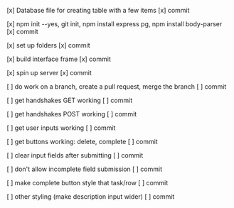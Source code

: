 [x] Database file for creating table with a few items
    [x] commit

[x] npm init --yes, git init, npm install express pg, npm install body-parser
    [x] commit

[x] set up folders
    [x] commit

[x] build interface frame
    [x] commit

[x] spin up server
    [x] commit

[ ] do work on a branch, create a pull request, merge the branch
    [ ] commit

[ ] get handshakes GET working
    [ ] commit

[ ] get handshakes POST working
    [ ] commit

[ ] get user inputs working
    [ ] commit

[ ] get buttons working: delete, complete
    [ ] commit

[ ] clear input fields after submitting
    [ ] commit

[ ] don't allow incomplete field submission
    [ ] commit

[ ] make complete button style that task/row
    [ ] commit

[ ] other styling (make description input wider)
    [ ] commit